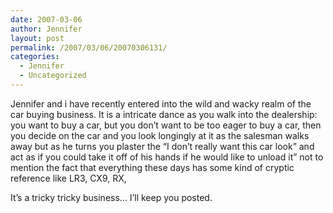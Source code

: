 ```yaml
---
date: 2007-03-06
author: Jennifer
layout: post
permalink: /2007/03/06/20070306131/
categories:
  - Jennifer
  - Uncategorized
---
```

Jennifer and i have recently entered into the wild and wacky realm of the car buying business. It is a intricate dance as you walk into the dealership: you want to buy a car, but you don&#8217;t want to be too eager to buy a car, then you decide on the car and you look longingly at it as the salesman walks away but as he turns you plaster the &#8220;I don&#8217;t really want this car look&#8221; and act as if you could take it off of his hands if he would like to unload it&#8221; not to mention the fact that everything these days has some kind of cryptic reference like LR3, CX9, RX,

It&#8217;s a tricky tricky business&#8230; I&#8217;ll keep you posted.
